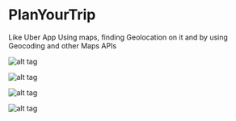 # PlanYourTrip
Like Uber App Using maps, finding Geolocation on it and by using Geocoding and other Maps APIs

![alt tag](https://scontent-amt2-1.xx.fbcdn.net/v/t1.0-9/16105563_1317610994968836_3149363821009080107_n.jpg?oh=6f8c468d5dac5f4ef4d2720024d8b34f&oe=590FF57D)

![alt tag](https://scontent-amt2-1.xx.fbcdn.net/v/t1.0-9/15895000_1317610998302169_2523821655688627428_n.jpg?oh=065f39e86262c295351c7385840dc72a&oe=58E06459)

![alt tag](https://scontent-amt2-1.xx.fbcdn.net/v/t1.0-9/15977218_1317611018302167_6251076072684896006_n.jpg?oh=96316741d37ebb5bb0590fa3680be9d2&oe=59130332)

![alt tag](https://scontent-amt2-1.xx.fbcdn.net/v/t1.0-9/15976971_1317611024968833_2900698445742405347_n.jpg?oh=c0e5bdf6e15a5900c904a154b617324b&oe=58E26B0C)
